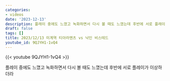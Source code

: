 ```yaml
---
categories:
- videos
date: '2023-12-13'
description: 플레이 중에도 느꼈고 녹화하면서 다시 볼 때도 느꼈는데 후반에 서로 플레이가 이상하더라
draft: false
tags: []
title: 2023/12/13 미계역 티아라멘츠 vs 낙인 비스테드
youtube_id: 9QJYH1-1vQ4
---
```



{{< youtube 9QJYH1-1vQ4 >}}

플레이 중에도 느꼈고 녹화하면서 다시 볼 때도 느꼈는데 후반에 서로 플레이가 이상하더라